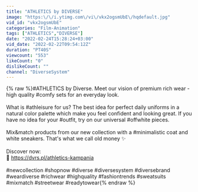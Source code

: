 ```yaml
---
title: "ATHLETICS by DIVERSE"
image: "https:\/\/i.ytimg.com\/vi\/vkx2ogsmUbE\/hqdefault.jpg"
vid_id: "vkx2ogsmUbE"
categories: "Film-Animation"
tags: ["ATHLETICS","DIVERSE"]
date: "2022-02-24T15:28:24+03:00"
vid_date: "2022-02-22T09:54:12Z"
duration: "PT40S"
viewcount: "553"
likeCount: "0"
dislikeCount: ""
channel: "DiverseSystem"
---
```

{% raw %}#ATHLETICS by Diverse. Meet our vision of premium rich wear - high quality #comfy sets for an everyday look.<br /><br />What is #athleisure for us? The best idea for perfect daily uniforms in a natural color palette which make you feel confident and looking great. If you have no idea for your #outfit, try on our universal #offwhite pieces. <br /><br />Mix&amp;match products from our new collection with a #minimalistic coat and white sneakers. That's what we call old money ✨<br /><br />Discover now: <br />📲 <a rel="nofollow" target="blank" href="https://dvrs.pl/athletics-kampania">https://dvrs.pl/athletics-kampania</a><br /><br />#newcollection #shopnow #diverse #diversesystem #diversebrand #weardiverse #richwear #highquality #fashiontrends #sweatsuits #mixmatch #streetwear #readytowear{% endraw %}
